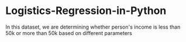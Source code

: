 # Logistics-Regression-in-Python

In this dataset, we are determining whether person's income is less than 50k or more than 50k based on different parameters


